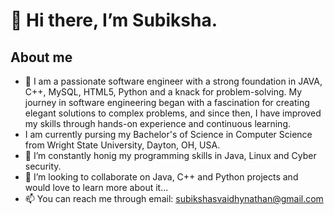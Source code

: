 # 👋 Hi there, I’m Subiksha. 

## About me
- 👀 I am a passionate software engineer with a strong foundation in JAVA, C++, MySQL, HTML5, Python and a knack for problem-solving. My journey in software engineering began with a fascination for creating elegant solutions to complex problems, and since then, I have improved my skills through hands-on experience and continuous learning.
- I am currently pursing my Bachelor's of Science in Computer Science from Wright State University, Dayton, OH, USA.
- 🌱 I’m constantly honig my programming skills in Java, Linux and Cyber security.
- 💞️ I’m looking to collaborate on Java, C++ and Python projects and would love to learn more about it...
- 📫 You can reach me through email: subikshasvaidhynathan@gmail.com


